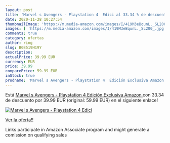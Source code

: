 ```yaml
---
layout: post
title: 'Marvel s Avengers - Playstation 4  Edici al 33.34 % de descuento'
date: 2020-11-28 10:27:54
thumbnailImage: 'https://m.media-amazon.com/images/I/419M3eBqunL._SL200_.jpg'
images: [ 'https://m.media-amazon.com/images/I/419M3eBqunL._SL200_.jpg' ]
comments: true
category: ofertas
author: ring
slug: B08519H19Y
description:
actualPrice: 39.99 EUR
currency: EUR
price: 39.99
comparePrice: 59.99 EUR
inStock: true
prodname: 'Marvel s Avengers - Playstation 4  Edición Exclusiva Amazon '
---
```


Está [Marvel s Avengers - Playstation 4  Edición Exclusiva Amazon ](https://www.amazon.es/dp/B08519H19Y/?tag=tolees-21) con 33.34 de descuento por 39.99 EUR (original: 59.99 EUR) en el siguiente enlace!

[![Marvel s Avengers - Playstation 4  Edici](https://m.media-amazon.com/images/I/419M3eBqunL._SL200_.jpg)](https://www.amazon.es/dp/B08519H19Y/?tag=tolees-21)

[Ver la oferta!!](https://www.amazon.es/dp/B08519H19Y/?tag=tolees-21)

Links participate in Amazon Associate program and might generate a comission on qualifying sales


